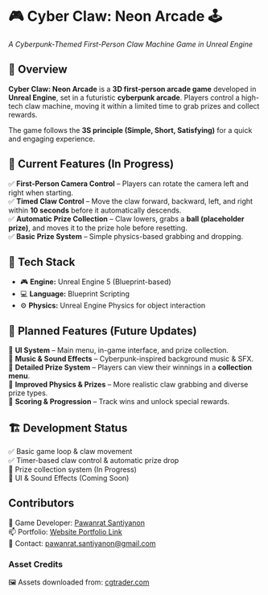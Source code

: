 # 🎮 Cyber Claw: Neon Arcade 🕹️  
_A Cyberpunk-Themed First-Person Claw Machine Game in Unreal Engine_  



## 🚀 Overview  
**Cyber Claw: Neon Arcade** is a **3D first-person arcade game** developed in **Unreal Engine**, set in a futuristic **cyberpunk arcade**. Players control a high-tech claw machine, moving it within a limited time to grab prizes and collect rewards.  

The game follows the **3S principle (Simple, Short, Satisfying)** for a quick and engaging experience.  

## 🎯 Current Features (In Progress)  
✅ **First-Person Camera Control** – Players can rotate the camera left and right when starting.  
✅ **Timed Claw Control** – Move the claw forward, backward, left, and right within **10 seconds** before it automatically descends.  
✅ **Automatic Prize Collection** – Claw lowers, grabs a **ball (placeholder prize)**, and moves it to the prize hole before resetting.  
✅ **Basic Prize System** – Simple physics-based grabbing and dropping.  


## 🔧 Tech Stack  
- 🎮 **Engine:** Unreal Engine 5 (Blueprint-based)  
- 💻 **Language:** Blueprint Scripting  
- ⚙️ **Physics:** Unreal Engine Physics for object interaction  

## 📌 Planned Features (Future Updates)  
🔹 **UI System** – Main menu, in-game interface, and prize collection.  
🔹 **Music & Sound Effects** – Cyberpunk-inspired background music & SFX.  
🔹 **Detailed Prize System** – Players can view their winnings in a **collection menu**.  
🔹 **Improved Physics & Prizes** – More realistic claw grabbing and diverse prize types.  
🔹 **Scoring & Progression** – Track wins and unlock special rewards.  

## 🏗️ Development Status  
✅ Basic game loop & claw movement  
✅ Timer-based claw control & automatic prize drop  
🚧 Prize collection system (In Progress)  
🚧 UI & Sound Effects (Coming Soon)  


## Contributors
👤 Game Developer: [Pawanrat Santiyanon](https://www.linkedin.com/in/pawanrat-santiyanon/) </br>
📫 Portfolio: [Website Portfolio Link](https://nookpawanrat.github.io/portfolio/) </br>
📧 Contact: pawanrat.santiyanon@gmail.com </br>

### Asset Credits
🖼️ Assets downloaded from: [cgtrader.com](https://www.cgtrader.com/)   
